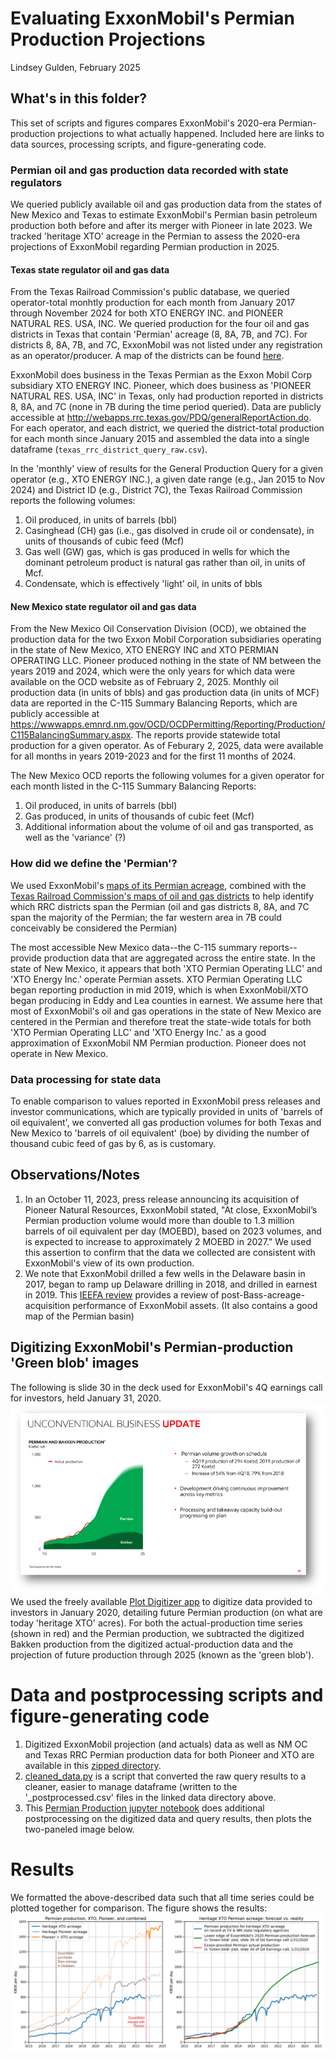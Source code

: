 # Evaluating ExxonMobil's Permian Production Projections
Lindsey Gulden, February 2025

## What's in this folder?
This set of scripts and figures compares ExxonMobil's 2020-era Permian-production projections to what actually happened. Included here are links to data sources, processing scripts, and figure-generating code.


### Permian oil and gas production data recorded with state regulators
We queried publicly available oil and gas production data from the states of New Mexico and Texas to estimate ExxonMobil's Permian basin petroleum production both before and after its merger with Pioneer in late 2023. We tracked 'heritage XTO' acreage in the Permian to assess the 2020-era projections of ExxonMobil regarding Permian production in 2025.

#### Texas state regulator oil and gas data
From the Texas Railroad Commission's public database, we queried operator-total monhtly production for each month from January 2017 through November 2024 for both XTO ENERGY INC. and PIONEER NATURAL RES. USA, INC. We queried production for the four oil and gas districts in Texas that contain 'Permian' acreage (8, 8A, 7B, and 7C). For districts 8, 8A, 7B, and 7C, ExxonMobil was not listed under any registration as an operator/producer. A map of the districts can be found [here](https://rrc.texas.gov/media/3bkhbut0/districts_color_8x11.pdf).

ExxonMobil does business in the Texas Permian as the Exxon Mobil Corp subsidiary XTO ENERGY INC. Pioneer, which does business as 'PIONEER NATURAL RES. USA, INC' in Texas, only had production reported in districts 8, 8A, and 7C (none in 7B during the time period queried).
Data are publicly accessible at http://webapps.rrc.texas.gov/PDQ/generalReportAction.do. For each operator, and each district, we queried the district-total production for each month since January 2015 and assembled the data into a single dataframe (`texas_rrc_district_query_raw.csv`).

In the 'monthly' view of results for the General Production Query for a given operator (e.g., XTO ENERGY INC.), a given date range (e.g., Jan 2015 to Nov 2024) and District ID (e.g., District 7C), the Texas Railroad Commission reports the following volumes:
1. Oil produced, in units of barrels (bbl)
2. Casinghead (CH) gas (i.e., gas disolved in crude oil or condensate), in units of thousands of cubic feed (Mcf)
3. Gas well (GW) gas, which is gas produced in wells for which the dominant petroleum product is natural gas rather than oil, in units of Mcf.
4. Condensate, which is effectively 'light' oil, in units of bbls

#### New Mexico state regulator oil and gas data
From the New Mexico Oil Conservation Division (OCD), we obtained the production data for the two Exxon Mobil Corporation subsidiaries operating in the state of New Mexico, XTO ENERGY INC and XTO PERMIAN OPERATING LLC. Pioneer produced nothing in the state of NM between the years 2019 and 2024, which were the only years for which data were available on the OCD website as of February 2, 2025. Monthly oil production data (in units of bbls) and gas production data (in units of MCF) data are reported in the C-115 Summary Balancing Reports, which are publicly accessible at https://wwwapps.emnrd.nm.gov/OCD/OCDPermitting/Reporting/Production/C115BalancingSummary.aspx. The reports provide statewide total production for a given operator. As of Feburary 2, 2025, data were available for all months in years 2019-2023 and for the first 11 months of 2024.

The New Mexico OCD reports the following volumes for a given operator for each month listed in the C-115 Summary Balancing Reports:
1. Oil produced, in units of barrels (bbl)
2. Gas produced, in units of thousands of cubic feet (Mcf)
3. Additional information about the volume of oil and gas transported, as well as the 'variance' (?)

### How did we define the 'Permian'?
We used ExxonMobil's [maps of its Permian acreage](https://corporate.exxonmobil.com/who-we-are/our-global-organization/business-divisions/upstream/unconventional), combined with the [Texas Railroad Commission's maps of oil and gas districts](https://rrc.texas.gov/media/3bkhbut0/districts_color_8x11.pdf) to help identify which RRC districts span the Permian (oil and gas districts 8, 8A, and 7C span the majority of the Permian; the far western area in 7B could conceivably be considered the Permian)

The most accessible New Mexico data--the C-115 summary reports--provide production data that are aggregated across the entire state. In the state of New Mexico, it appears that both 'XTO Permian Operating LLC' and 'XTO Energy Inc.' operate Permian assets. XTO Permian Operating LLC began reporting production in mid 2019, which is when ExxonMobil/XTO began producing in Eddy and Lea counties in earnest. We assume here that most of ExxonMobil's oil and gas operations in the state of New Mexico are centered in the Permian and therefore treat the state-wide totals for both  'XTO Permian Operating LLC' and 'XTO Energy Inc.' as a good approximation of ExxonMobil NM Permian production. Pioneer does not operate in New Mexico.

### Data processing for state data
To enable comparison to values reported in ExxonMobil press releases and investor communications, which are typically provided in units of 'barrels of oil equivalent', we converted all gas production volumes for both Texas and New Mexico to 'barrels of oil equivalent' (boe) by dividing the number of thousand cubic feed of gas by 6, as is customary.

## Observations/Notes
1. In an October 11, 2023, press release announcing its acquisition of Pioneer Natural Resources, ExxonMobil stated, "At close, ExxonMobil’s Permian production volume would more than double to 1.3 million barrels of oil equivalent per day (MOEBD), based on 2023 volumes, and is expected to increase to approximately 2 MOEBD in 2027." We used this assertion to confirm that the data we collected are consistent with ExxonMobil's view of its own production.
2. We note that ExxonMobil drilled a few wells in the Delaware basin in 2017, began to ramp up Delaware drilling in 2018, and drilled in earnest in 2019. This [IEEFA review](https://ieefa.org/wp-content/uploads/2021/06/ExxonMobil-Permian-Leader-or-Just-Another-Fracker_June-2021.pdf) provides a review of post-Bass-acreage-acquisition performance of ExxonMobil assets. (It also contains a good map of the Permian basin)

## Digitizing ExxonMobil's Permian-production 'Green blob' images
 The following is slide 30 in the deck used for ExxonMobil's 4Q earnings call for investors, held January 31, 2020.
![Slide 30 of deck used for ExxonMobil earnings call held January 31, 2020](green_blob.png "Green Blob Projected ExxonMobil Permian Production")
We used the freely available [Plot Digitizer app](https://plotdigitizer.com/app) to digitize data provided to investors in January 2020, detailing future Permian production (on what are today 'heritage XTO' acres). For both the actual-production time series (shown in red) and the Permian production, we subtracted the digitized Bakken production from the digitized actual-production data and the projection of future production through 2025 (known as the 'green blob').

# Data and postprocessing scripts and figure-generating code
1. Digitized ExxonMobil projection (and actuals) data as well as NM OC and Texas RRC Permian production data for both Pioneer and XTO are available in this [zipped directory](https://drive.google.com/file/d/1PyYGjHnSSJuoxyak0OCEW5OBVhdzSgU9/view?usp=share_link).
2. [cleaned_data.py](https://github.com/lindseygulden/leg-up/blob/main/projects/permian/clean_data.py) is a script that converted the raw query results to a cleaner, easier to manage dataframe (written to the '_postprocessed.csv' files in the linked data directory above.
3. This [Permian Production jupyter notebook](https://github.com/lindseygulden/leg-up/blob/main/projects/permian/permian_production.ipynb) does additional postprocessing on the digitized data and query results, then plots the two-paneled image below.

# Results
We formatted the above-described data such that all time series could be plotted together for comparison. The figure shows the results:
![Heritage XTO and Heritage Pioneer produciton rates in the Permian (kboed) and 2020 Green blob predictions compared with actual Heritage XTO acreage](green_blob_vs_reality.png "Green Blob Permian Heritage XTO Acreage Projection to 2025 compared to actual production")
